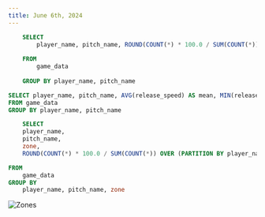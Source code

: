 ```yaml
---
title: June 6th, 2024
---
```


```sql pitch_type_perc
    SELECT 
        player_name, pitch_name, ROUND(COUNT(*) * 100.0 / SUM(COUNT(*)) OVER (PARTITION BY player_name), 2) AS Percent_Thrown
    
    FROM 
        game_data 
    
    GROUP BY player_name, pitch_name
```

```sql pitch_speed_agg
SELECT player_name, pitch_name, AVG(release_speed) AS mean, MIN(release_speed) AS min, MAX(release_speed) AS max, COUNT(release_speed) AS count
FROM game_data
GROUP BY player_name, pitch_name
```

```sql pitch_zone
    SELECT 
    player_name, 
    pitch_name, 
    zone, 
    ROUND(COUNT(*) * 100.0 / SUM(COUNT(*)) OVER (PARTITION BY player_name, pitch_name), 2) || '%' AS proportion

FROM 
    game_data
GROUP BY 
    player_name, pitch_name, zone
```


<DataTable data={pitch_type_perc} search=true/>


<BarChart 
    data={pitch_type_perc}
    x=player_name
    y=Percent_Thrown
    series=pitch_name
    type=grouped
/>

<DataTable data={pitch_speed_agg} search=true/>

![Zones](/zones.png)

<DataTable data={pitch_zone} search=true/>

<BarChart 
    data={pitch_zone}
    x=player_name
    y=proportion
    series=zone
    type=grouped
/>